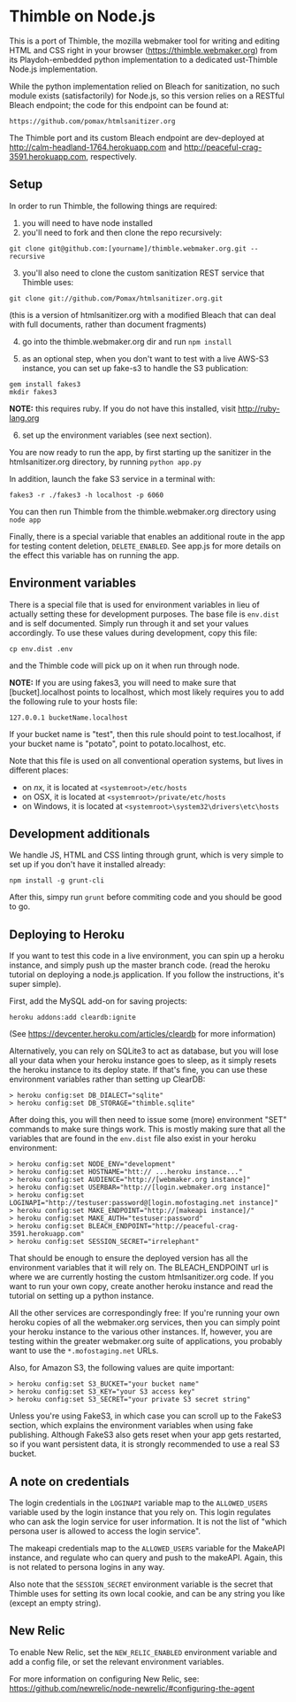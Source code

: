 Thimble on Node.js
==================

This is a port of Thimble, the mozilla webmaker tool for writing and editing
HTML and CSS right in your browser (https://thimble.webmaker.org) from its
Playdoh-embedded python implementation to a dedicated ust-Thimble Node.js
implementation.

While the python implementation relied on Bleach for sanitization, no such
module exists (satisfactorily) for Node.js, so this version relies on a
RESTful Bleach endpoint; the code for this endpoint can be found at:

```
https://github.com/pomax/htmlsanitizer.org
```

The Thimble port and its custom Bleach endpoint are dev-deployed at
http://calm-headland-1764.herokuapp.com and http://peaceful-crag-3591.herokuapp.com,
respectively.

Setup
-----

In order to run Thimble, the following things are required:

1. you will need to have node installed
2. you'll need to fork and then clone the repo recursively:

```
git clone git@github.com:[yourname]/thimble.webmaker.org.git --recursive
```

3) you'll also need to clone the custom sanitization REST service that Thimble uses:

```
git clone git://github.com/Pomax/htmlsanitizer.org.git
```
(this is a version of htmlsanitizer.org with a modified Bleach that can deal with
full documents, rather than document fragments)

4) go into the thimble.webmaker.org dir and run ```npm install```

5) as an optional step, when you don't want to test with a live AWS-S3 instance, you
can set up fake-s3 to handle the S3 publication:

```
gem install fakes3
mkdir fakes3
```

**NOTE:** this requires ruby. If you do not have this installed, visit http://ruby-lang.org

6) set up the environment variables (see next section).

You are now ready to run the app, by first starting up the sanitizer in the
htmlsanitizer.org directory, by running ```python app.py```

In addition, launch the fake S3 service in a terminal with:

```
fakes3 -r ./fakes3 -h localhost -p 6060
```

You can then run Thimble from the thimble.webmaker.org directory using
```node app```

Finally, there is a special variable that enables an additional route
in the app for testing content deletion, `DELETE_ENABLED`. See app.js
for more details on the effect this variable has on running the app.

Environment variables
---------------------

There is a special file that is used for environment variables in lieu of
actually setting these for development purposes. The base file is
```env.dist``` and is self documented. Simply run through it and set your
values accordingly. To use these values during development, copy this
file:

```
cp env.dist .env
```

and the Thimble code will pick up on it when run through node.

**NOTE:** If you are using fakes3, you will need to make sure that
[bucket].localhost points to localhost, which most likely requires
you to add the following rule to your hosts file:

```
127.0.0.1 bucketName.localhost
```

If your bucket name is "test", then this rule should point to
test.localhost, if your bucket name is "potato", point to potato.localhost,
etc.

Note that this file is used on all conventional operation systems, but
lives in different places:

* on *n*x, it is located at ```<systemroot>/etc/hosts```
* on OSX, it is located at ```<systemroot>/private/etc/hosts```
* on Windows, it is located at ```<systemroot>\system32\drivers\etc\hosts```


Development additionals
-----------------------

We handle JS, HTML and CSS linting through grunt, which is very simple
to set up if you don't have it installed already:

```npm install -g grunt-cli```

After this, simpy run ```grunt``` before commiting code and you should
be good to go.

Deploying to Heroku
-------------------

If you want to test this code in a live environment, you can spin up a
heroku instance, and simply push up the master branch code. (read
the heroku tutorial on deploying a node.js application. If you follow
the instructions, it's super simple).

First, add the MySQL add-on for saving projects:

`heroku addons:add cleardb:ignite`

(See https://devcenter.heroku.com/articles/cleardb for more information)

Alternatively, you can rely on SQLite3 to act as database, but you will
lose all your data when your heroku instance goes to sleep, as it simply
resets the heroku instance to its deploy state. If that's fine, you can
use these environment variables rather than setting up ClearDB:

```
> heroku config:set DB_DIALECT="sqlite"
> heroku config:set DB_STORAGE="thimble.sqlite"
```

After doing this, you will then need to issue some (more) environment "SET"
commands to make sure things work. This is mostly making sure that all the
variables that are found in the `env.dist` file also exist in your heroku
environment:


```
> heroku config:set NODE_ENV="development"
> heroku config:set HOSTNAME="htt:// ...heroku instance..."
> heroku config:set AUDIENCE="http://[webmaker.org instance]"
> heroku config:set USERBAR="http://[login.webmaker.org instance]"
> heroku config:set LOGINAPI="http://testuser:password@[login.mofostaging.net instance]"
> heroku config:set MAKE_ENDPOINT="http://[makeapi instance]/"
> heroku config:set MAKE_AUTH="testuser:password"
> heroku config:set BLEACH_ENDPOINT="http://peaceful-crag-3591.herokuapp.com"
> heroku config:set SESSION_SECRET="irrelephant"
```

That should be enough to ensure the deployed version has all the environment
variables that it will rely on. The BLEACH_ENDPOINT url is where we are
currently hosting the custom htmlsanitizer.org code. If you want to run
your own copy, create another heroku instance and read the tutorial on
setting up a python instance.

All the other services are correspondingly free: If you're running your
own heroku copies of all the webmaker.org services, then you can simply
point your heroku instance to the various other instances. If, however,
you are testing within the greater webmaker.org suite of applications,
you probably want to use the `*.mofostaging.net` URLs.

Also, for Amazon S3, the following values are quite important:

```
> heroku config:set S3_BUCKET="your bucket name"
> heroku config:set S3_KEY="your S3 access key"
> heroku config:set S3_SECRET="your private S3 secret string"
```

Unless you're using FakeS3, in which case you can scroll up to the FakeS3
section, which explains the environment variables when using fake publishing.
Although FakeS3 also gets reset when your app gets restarted, so if you
want persistent data, it is strongly recommended to use a real S3 bucket.

A note on credentials
---------------------

The login credentials  in the `LOGINAPI` variable map to the `ALLOWED_USERS`
variable used by the login instance that you rely on. This login regulates
who can ask the login service for user information. It is not the list of
"which persona user is allowed to access the login service".

The makeapi credentials map to the `ALLOWED_USERS` variable for the
MakeAPI instance, and regulate who can query and push to the makeAPI.
Again, this is not related to persona logins in any way.

Also note that the `SESSION_SECRET` environment variable is the secret
that Thimble uses for setting its own local cookie, and can be any
string you like (except an empty string).

New Relic
---------

To enable New Relic, set the `NEW_RELIC_ENABLED` environment variable and add a config file, or set the relevant environment variables.

For more information on configuring New Relic, see: https://github.com/newrelic/node-newrelic/#configuring-the-agent

